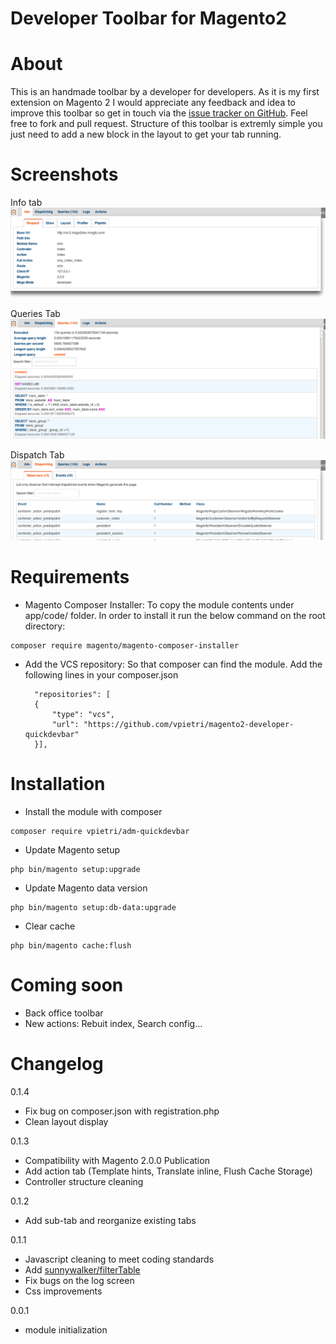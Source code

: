 Developer Toolbar for Magento2
====================================

# About

This is an handmade toolbar by a developer for developers. As it is my first extension on Magento 2 I would appreciate any feedback and idea to improve this toolbar so get in touch via the [issue tracker on GitHub](https://github.com/vpietri/magento2-developer-quickdevbar/issues). 
Feel free to fork and pull request. Structure of this toolbar is extremly simple you just need to add a new block in the layout to get your tab running. 

# Screenshots

Info tab
![](doc/images/qdb_screen_request.png)

Queries Tab
![](doc/images/qdb_screen_queries.png)

Dispatch Tab
![](doc/images/qdb_screen_dispatch.png)


# Requirements

- Magento Composer Installer: To copy the module contents under app/code/ folder.
In order to install it run the below command on the root directory:
```
composer require magento/magento-composer-installer
```

- Add the VCS repository: So that composer can find the module. Add the following lines in your composer.json

        "repositories": [
        {
            "type": "vcs",
            "url": "https://github.com/vpietri/magento2-developer-quickdevbar"
        }],


# Installation

- Install the module with composer
```
composer require vpietri/adm-quickdevbar
```

- Update Magento setup
```
php bin/magento setup:upgrade
```

- Update Magento data version
```
php bin/magento setup:db-data:upgrade
```

- Clear cache
```
php bin/magento cache:flush
```

# Coming soon

* Back office toolbar
* New actions: Rebuit index, Search config...

# Changelog

0.1.4
* Fix bug on composer.json with registration.php
* Clean layout display

0.1.3
* Compatibility with Magento 2.0.0 Publication
* Add action tab (Template hints, Translate inline, Flush Cache Storage)
* Controller structure cleaning 

0.1.2
* Add sub-tab and reorganize existing tabs

0.1.1
* Javascript cleaning to meet coding standards
* Add [sunnywalker/filterTable](https://github.com/sunnywalker/jQuery.FilterTable)
* Fix bugs on the log screen
* Css improvements

0.0.1
*  module initialization 
